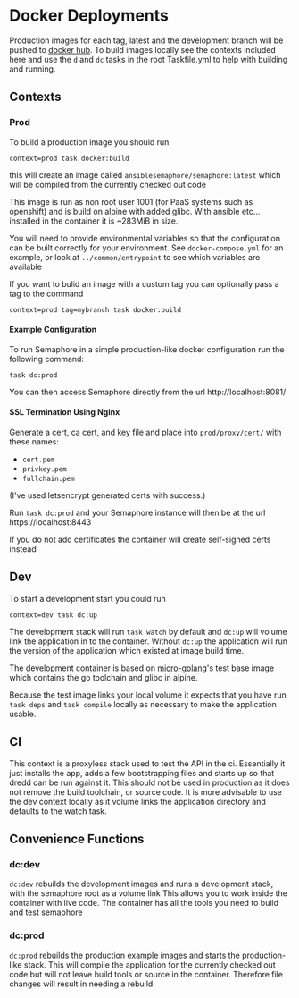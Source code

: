 # Docker Deployments

Production images for each tag, latest and the development branch will be pushed to [docker hub](https://hub.docker.com/r/ansiblesemaphore/semaphore).
To build images locally see the contexts included here and use the `d` and `dc` tasks in the root Taskfile.yml to help with building and running.

## Contexts

### Prod

To build a production image you should run

    context=prod task docker:build
    
this will create an image called `ansiblesemaphore/semaphore:latest` which will be compiled from the currently checked out code

This image is run as non root user 1001 (for PaaS systems such as openshift) and is build on alpine with added glibc.
With ansible etc... installed in the container it is ~283MiB in size.

You will need to provide environmental variables so that the configuration can be built correctly for your environment.
See `docker-compose.yml` for an example, or look at `../common/entrypoint` to see which variables are available
        
If you want to bulid an image with a custom tag you can optionally pass a tag to the command

    context=prod tag=mybranch task docker:build
    
#### Example Configuration

To run Semaphore in a simple production-like docker configuration run the following command:

    task dc:prod

You can then access Semaphore directly from the url http://localhost:8081/

#### SSL Termination Using Nginx

Generate a cert, ca cert, and key file and place into `prod/proxy/cert/` with
these names:

* `cert.pem`
* `privkey.pem`
* `fullchain.pem`

(I've used letsencrypt generated certs with success.)

Run `task dc:prod` and your Semaphore instance will then be at the url
https://localhost:8443

If you do not add certificates the container will create self-signed certs instead

## Dev

To start a development start you could run
```
context=dev task dc:up
```
The development stack will run `task watch` by default and `dc:up` will volume link the application in to the container.
Without `dc:up` the application will run the version of the application which existed at image build time.

The development container is based on [micro-golang](https://github.com/twhiston/micro-golang)'s test base image
which contains the go toolchain and glibc in alpine.

Because the test image links your local volume it expects that you have run `task deps` and `task compile` locally 
as necessary to make the application usable.

## CI

This context is a proxyless stack used to test the API in the ci. Essentially it just installs the app, adds a few bootstrapping files
and starts up so that dredd can be run against it. This should not be used in production as it does not remove the build toolchain,
or source code.
It is more advisable to use the dev context locally as it volume links the application directory and defaults to the watch task.

## Convenience Functions

### dc:dev

`dc:dev` rebuilds the development images and runs a development stack, with the semaphore root as a volume link
This allows you to work inside the container with live code. The container has all the tools you need to build and test semaphore

### dc:prod
   
`dc:prod` rebuilds the production example images and starts the production-like stack. 
This will compile the application for the currently checked out code but will not leave build tools or source in the container.
Therefore file changes will result in needing a rebuild.
